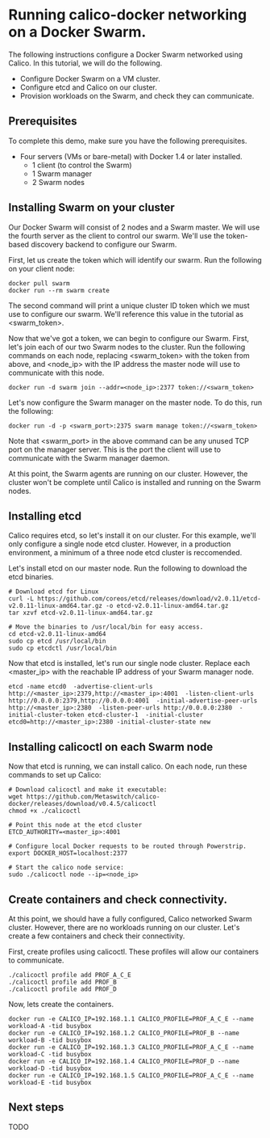 # Running calico-docker networking on a Docker Swarm.
The following instructions configure a Docker Swarm networked using Calico.  In this tutorial, we will do the following.
- Configure Docker Swarm on a VM cluster.
- Configure etcd and Calico on our cluster.
- Provision workloads on the Swarm, and check they can communicate.

## Prerequisites
To complete this demo, make sure you have the following prerequisites.
- Four servers (VMs or bare-metal) with Docker 1.4 or later installed.
  - 1 client (to control the Swarm)
  - 1 Swarm manager
  - 2 Swarm nodes

## Installing Swarm on your cluster
Our Docker Swarm will consist of 2 nodes and a Swarm master.  We will use the fourth server as the client to control our swarm.  We'll use the token-based discovery backend to configure our Swarm.

First, let us create the token which will identify our swarm.  Run the following on your client node:
```
docker pull swarm
docker run --rm swarm create
``` 

The second command will print a unique cluster ID token which we must use to configure our swarm.  We'll reference this value in the tutorial as <swarm_token>.

Now that we've got a token, we can begin to configure our Swarm.  First, let's join each of our two Swarm nodes to the cluster.  Run the following commands on each node, replacing <swarm_token> with the token from above, and <node_ip> with the IP address the master node will use to communicate with this node. 
```
docker run -d swarm join --addr=<node_ip>:2377 token://<swarm_token>
```

Let's now configure the Swarm manager on the master node.  To do this, run the following:
```
docker run -d -p <swarm_port>:2375 swarm manage token://<swarm_token>
```

Note that <swarm_port> in the above command can be any unused TCP port on the manager server.  This is the port the client will use to communicate with the Swarm manager daemon.

At this point, the Swarm agents are running on our cluster.  However, the cluster won't be complete until Calico is installed and running on the Swarm nodes.

## Installing etcd
Calico requires etcd, so let's install it on our cluster.  For this example, we'll only configure a single node etcd cluster.  However, in a production environment, a minimum of a three node etcd cluster is reccomended.

Let's install etcd on our master node.  Run the following to download the etcd binaries.
```
# Download etcd for Linux 
curl -L https://github.com/coreos/etcd/releases/download/v2.0.11/etcd-v2.0.11-linux-amd64.tar.gz -o etcd-v2.0.11-linux-amd64.tar.gz
tar xzvf etcd-v2.0.11-linux-amd64.tar.gz

# Move the binaries to /usr/local/bin for easy access.
cd etcd-v2.0.11-linux-amd64
sudo cp etcd /usr/local/bin
sudo cp etcdctl /usr/local/bin
```

Now that etcd is installed, let's run our single node cluster. Replace each <master_ip> with the reachable IP address of your Swarm manager node.
```
etcd -name etcd0  -advertise-client-urls http://<master_ip>:2379,http://<master_ip>:4001  -listen-client-urls http://0.0.0.0:2379,http://0.0.0.0:4001  -initial-advertise-peer-urls http://<master_ip>:2380  -listen-peer-urls http://0.0.0.0:2380  -initial-cluster-token etcd-cluster-1  -initial-cluster etcd0=http://<master_ip>:2380 -initial-cluster-state new

```

## Installing calicoctl on each Swarm node
Now that etcd is running, we can install calico.  On each node, run these commands to set up Calico:
```
# Download calicoctl and make it executable:
wget https://github.com/Metaswitch/calico-docker/releases/download/v0.4.5/calicoctl
chmod +x ./calicoctl

# Point this node at the etcd cluster
ETCD_AUTHORITY=<master_ip>:4001

# Configure local Docker requests to be routed through Powerstrip.
export DOCKER_HOST=localhost:2377

# Start the calico node service:
sudo ./calicoctl node --ip=<node_ip>
```

## Create containers and check connectivity.
At this point, we should have a fully configured, Calico networked Swarm cluster.  However, there are no workloads
running on our cluster.  Let's create a few containers and check their connectivity.

First, create profiles using calicoctl.  These profiles will allow our containers to communicate.
```
./calicoctl profile add PROF_A_C_E
./calicoctl profile add PROF_B
./calicoctl profile add PROF_D
```

Now, lets create the containers.
```
docker run -e CALICO_IP=192.168.1.1 CALICO_PROFILE=PROF_A_C_E --name workload-A -tid busybox
docker run -e CALICO_IP=192.168.1.2 CALICO_PROFILE=PROF_B --name workload-B -tid busybox
docker run -e CALICO_IP=192.168.1.3 CALICO_PROFILE=PROF_A_C_E --name workload-C -tid busybox
docker run -e CALICO_IP=192.168.1.4 CALICO_PROFILE=PROF_D --name workload-D -tid busybox
docker run -e CALICO_IP=192.168.1.5 CALICO_PROFILE=PROF_A_C_E --name workload-E -tid busybox
```

## Next steps
TODO
